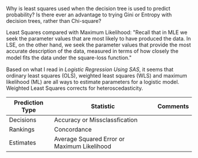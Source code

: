 Why is least squares used when the decision tree is used to predict probability?
Is there ever an advantage to trying Gini or Entropy with decision trees, rather than Chi-square?

Least Squares compared with Maximum Likelihood: "Recall that in MLE we seek the parameter values that
are most likely to have produced the data. In LSE, on the other hand, we seek the parameter values that
provide the most accurate description of the data, measured in terms of how closely the model ﬁts the
data under the square-loss function."

Based on what I read in *Logistic Regression Using SAS*, it seems that ordinary least squares (OLS), weighted least squares (WLS) and maximum likelihood (ML) are all ways to estimate parameters for a logistic model.  Weighted Least Squares corrects for heteroscedasticity.

|Prediction Type  | Statistic                               | Comments  |
|-----------------|-----------------------------------------|-----------|
|Decisions        | Accuracy or Missclassfication           |           |
|Rankings         | Concordance                             |           |
|Estimates        | Average Squared Error or Maximum Likelihood |       |
